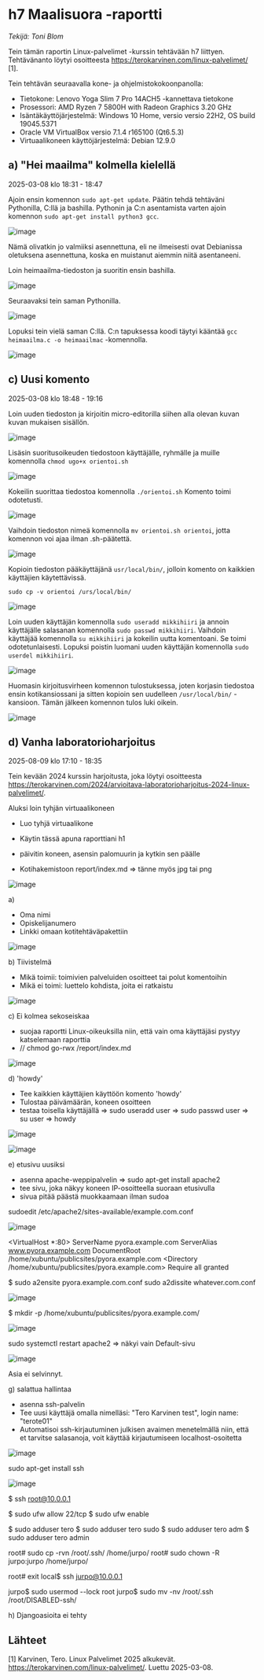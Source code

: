 # h7 Maalisuora -raportti
_Tekijä: Toni Blom_

Tein tämän raportin Linux-palvelimet -kurssin tehtävään h7 liittyen. Tehtävänanto löytyi osoitteesta https://terokarvinen.com/linux-palvelimet/ [1].

Tein tehtävän seuraavalla kone- ja ohjelmistokokoonpanolla:

* Tietokone: Lenovo Yoga Slim 7 Pro 14ACH5 -kannettava tietokone
* Prosessori: AMD Ryzen 7 5800H with Radeon Graphics 3.20 GHz
* Isäntäkäyttöjärjestelmä: Windows 10 Home, versio versio 22H2, OS build 19045.5371
* Oracle VM VirtualBox versio 7.1.4 r165100 (Qt6.5.3)
* Virtuaalikoneen käyttöjärjestelmä: Debian 12.9.0

## a) "Hei maailma" kolmella kielellä

2025-03-08 klo 18:31 - 18:47

Ajoin ensin komennon `sudo apt-get update`. Päätin tehdä tehtäväni Pythonilla, C:llä ja bashilla. Pythonin ja C:n asentamista varten ajoin komennon `sudo apt-get install python3 gcc`.

![image](https://github.com/user-attachments/assets/b1e936b3-59c3-4dd6-9efc-27014066b70b)

Nämä olivatkin jo valmiiksi asennettuna, eli ne ilmeisesti ovat Debianissa oletuksena asennettuna, koska en muistanut aiemmin niitä asentaneeni.

Loin heimaailma-tiedoston ja suoritin ensin bashilla.

![image](https://github.com/user-attachments/assets/bbf3ac2c-5324-4e83-996e-acb0203bc75b)

Seuraavaksi tein saman Pythonilla.

![image](https://github.com/user-attachments/assets/02ace5d3-72cf-47e5-bf40-fd55bcc32d7d)

Lopuksi tein vielä saman C:llä. C:n tapuksessa koodi täytyi kääntää `gcc heimaailma.c -o heimaailmac` -komennolla.

![image](https://github.com/user-attachments/assets/fc3598a7-f7a5-4eef-ab46-a9dc13ac5edd)

## c) Uusi komento

2025-03-08 klo 18:48 - 19:16

Loin uuden tiedoston ja kirjoitin micro-editorilla siihen alla olevan kuvan kuvan mukaisen sisällön.

![image](https://github.com/user-attachments/assets/396f311f-3069-4e1e-bfda-72b927ba11f4)

Lisäsin suoritusoikeuden tiedostoon käyttäjälle, ryhmälle ja muille komennolla `chmod ugo+x orientoi.sh`

![image](https://github.com/user-attachments/assets/d0fa8788-6649-48b7-a3d7-0d6dbc972281)

Kokeilin suorittaa tiedostoa komennolla `./orientoi.sh` Komento toimi odotetusti.

![image](https://github.com/user-attachments/assets/97cadd66-e759-4404-92e3-1aab53101c60)

Vaihdoin tiedoston nimeä komennolla `mv orientoi.sh orientoi`, jotta komennon voi ajaa ilman .sh-päätettä.

![image](https://github.com/user-attachments/assets/5ba84a95-4d94-4a1d-b5c1-62b33f15c0b0)

Kopioin tiedoston pääkäyttäjänä `usr/local/bin/`, jolloin komento on kaikkien käyttäjien käytettävissä.
```
sudo cp -v orientoi /urs/local/bin/
```

![image](https://github.com/user-attachments/assets/4d88ce7c-0b7e-47b2-ad60-00d0756523bf)


Loin uuden käyttäjän komennolla `sudo useradd mikkihiiri` ja annoin käyttäjälle salasanan komennolla `sudo passwd mikkihiiri`. Vaihdoin käyttäjää komennolla `su mikkihiiri` ja kokeilin uutta komentoani. Se toimi odotetunlaisesti. Lopuksi poistin luomani uuden käyttäjän komennolla `sudo userdel mikkihiiri`.

![image](https://github.com/user-attachments/assets/efe63197-8260-4fbe-8207-4472cc769439)

Huomasin kirjoitusvirheen komennon tulostuksessa, joten korjasin tiedostoa ensin kotikansiossani ja sitten kopioin sen uudelleen `/usr/local/bin/` -kansioon. Tämän jälkeen komennon tulos luki oikein.

![image](https://github.com/user-attachments/assets/9496064a-575e-46dd-9f3b-737f41e51079)

## d) Vanha laboratorioharjoitus

2025-08-09 klo 17:10 - 18:35

Tein kevään 2024 kurssin harjoitusta, joka löytyi osoitteesta https://terokarvinen.com/2024/arvioitava-laboratorioharjoitus-2024-linux-palvelimet/.

Aluksi loin tyhjän virtuaalikoneen 
* Luo tyhjä virtuaalikone
* Käytin tässä apuna raporttiani h1
* päivitin koneen, asensin palomuurin ja kytkin sen päälle

* Kotihakemistoon report/index.md => tänne myös jpg tai png

![image](https://github.com/user-attachments/assets/bfee9953-ee01-40b0-b5e1-9893624bfc3b)



a)
- Oma nimi
- Opiskelijanumero
- Linkki omaan kotitehtäväpakettiin

![image](https://github.com/user-attachments/assets/74892eee-25dc-4168-af87-344080687059)


b) Tiivistelmä
- Mikä toimii: toimivien palveluiden osoitteet tai polut komentoihin
- Mikä ei toimi: luettelo kohdista, joita ei ratkaistu

![image](https://github.com/user-attachments/assets/b3461655-b9ff-4d86-a4bc-195626f73b71)


c) Ei kolmea sekoseiskaa
- suojaa raportti Linux-oikeuksilla niin, että vain oma käyttäjäsi pystyy katselemaan raporttia
- // chmod go-rwx /report/index.md

![image](https://github.com/user-attachments/assets/5e113a08-c748-415d-a7f8-b9279cf9fff0)


d) 'howdy'
- Tee kaikkien käyttäjien käyttöön komento 'howdy'
- Tulostaa päivämäärän, koneen osoitteen
- testaa toisella käyttäjällä => sudo useradd user => sudo passwd user => su user => howdy

![image](https://github.com/user-attachments/assets/ba3b9072-26a3-41cf-913f-a1fdb7958f4d)

![image](https://github.com/user-attachments/assets/eb2b8d42-0a00-4746-b01c-2a23c183ba16)



e) etusivu uusiksi
- asenna apache-weppipalvelin => sudo apt-get install apache2
- tee sivu, joka näkyy koneen IP-osoitteella suoraan etusivulla
- sivua pitää päästä muokkaamaan ilman sudoa

sudoedit /etc/apache2/sites-available/example.com.conf

![image](https://github.com/user-attachments/assets/ce4d1b47-cc99-4dbc-b37b-8308fe8d1b3e)




<VirtualHost *:80>
 ServerName pyora.example.com
 ServerAlias www.pyora.example.com
 DocumentRoot /home/xubuntu/publicsites/pyora.example.com
 <Directory /home/xubuntu/publicsites/pyora.example.com>
   Require all granted
 </Directory>
</VirtualHost>

$ sudo a2ensite pyora.example.com.conf
sudo a2dissite whatever.com.conf

![image](https://github.com/user-attachments/assets/3fe30176-a939-408e-acef-f2bdfcfed328)


$ mkdir -p /home/xubuntu/publicsites/pyora.example.com/

![image](https://github.com/user-attachments/assets/084bf431-992f-4114-baab-48482fe4dd33)

sudo systemctl restart apache2
=> näkyi vain Default-sivu

![image](https://github.com/user-attachments/assets/b50bf701-2cfd-467b-96ad-acfe2534ab89)

Asia ei selvinnyt.

g) salattua hallintaa
- asenna ssh-palvelin
- Tee uusi käyttäjä omalla nimelläsi: "Tero Karvinen test", login name: "terote01"
- Automatisoi ssh-kirjautuminen julkisen avaimen menetelmällä niin, että et tarvitse salasanoja, voit käyttää kirjautumiseen localhost-osoitetta

![image](https://github.com/user-attachments/assets/835998d5-9d61-48b7-8e63-6d918ebe8fda)

sudo apt-get install ssh

![image](https://github.com/user-attachments/assets/404df4e6-ed3a-4e93-b1e8-66eb2bff8a3e)



$ ssh root@10.0.0.1

$ sudo ufw allow 22/tcp
$ sudo ufw enable

$ sudo adduser tero
$ sudo adduser tero sudo
$ sudo adduser tero adm
$ sudo adduser tero admin

root# sudo cp -rvn /root/.ssh/ /home/jurpo/
root# sudo chown -R jurpo:jurpo /home/jurpo/

root# exit
local$ ssh jurpo@10.0.0.1

jurpo$ sudo usermod --lock root
jurpo$ sudo mv -nv /root/.ssh /root/DISABLED-ssh/



h) Djangoasioita ei tehty

## Lähteet

[1] Karvinen, Tero. Linux Palvelimet 2025 alkukevät. https://terokarvinen.com/linux-palvelimet/. Luettu 2025-03-08.
